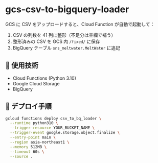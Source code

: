 # gcs-csv-to-bigquery-loader

GCS に CSV をアップロードすると、Cloud Function が自動で起動して：

1. CSV の列数を 41 列に整形（不足分は空欄で補う）
2. 整形済みの CSV を GCS 内 `/fixed/` に保存
3. BigQuery テーブル `sns_meltwater.MeltWater` に追記

## 🔧 使用技術
- Cloud Functions (Python 3.10)
- Google Cloud Storage
- BigQuery

## 🚀 デプロイ手順

```bash
gcloud functions deploy csv_to_bq_loader \
  --runtime python310 \
  --trigger-resource YOUR_BUCKET_NAME \
  --trigger-event google.storage.object.finalize \
  --entry-point main \
  --region asia-northeast1 \
  --memory 512MB \
  --timeout 60s \
  --source .
